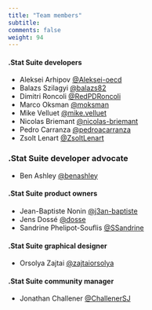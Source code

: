 ```yaml
---
title: "Team members"
subtitle: 
comments: false
weight: 94
---
```


#### .Stat Suite developers

- Aleksei Arhipov [@Aleksei-oecd](https://gitlab.com/aleksei-oecd)
- Balazs Szilagyi [@balazs82](https://gitlab.com/balazs82)
- Dimitri Roncoli [@RedPDRoncoli](https://gitlab.com/RedPDRoncoli)
- Marco Oksman [@moksman](https://gitlab.com/moksman)
- Mike Velluet [@mike.velluet](https://gitlab.com/mike.velluet)
- Nicolas Briemant [@nicolas-briemant](https://gitlab.com/nicolas-briemant)
- Pedro Carranza [@pedroacarranza](https://gitlab.com/pedroacarranza)
- Zsolt Lenart [@ZsoltLenart](https://gitlab.com/ZsoltLenart)

### .Stat Suite developer advocate

- Ben Ashley [@benashley](https://gitlab.com/benashley)

#### .Stat Suite product owners

- Jean-Baptiste Nonin [@j3an-baptiste](https://gitlab.com/j3an-baptiste)
- Jens Dossé [@dosse](https://gitlab.com/dosse)
- Sandrine Phelipot-Souflis [@SSandrine](https://gitlab.com/SSandrine)


#### .Stat Suite graphical designer

- Orsolya Zajtai [@zajtaiorsolya](https://gitlab.com/zajtaiorsolya)


#### .Stat Suite community manager
- Jonathan Challener [@ChallenerSJ](https://gitlab.com/ChallenerSJ)
